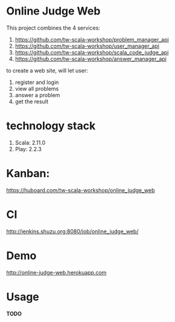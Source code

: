 Online Judge Web
=====================================

This project combines the 4 services:

1. https://github.com/tw-scala-workshop/problem_manager_api 
1. https://github.com/tw-scala-workshop/user_manager_api
1. https://github.com/tw-scala-workshop/scala_code_judge_api
1. https://github.com/tw-scala-workshop/answer_manager_api
 
to create a web site, will let user:
 
1. register and login
2. view all problems
3. answer a problem
4. get the result

technology stack
================

1. Scala: 2.11.0
1. Play: 2.2.3

Kanban:
========

https://huboard.com/tw-scala-workshop/online_judge_web

CI
======

http://jenkins.shuzu.org:8080/job/online_judge_web/

Demo
=====

http://online-judge-web.herokuapp.com

Usage
=====

**TODO**
